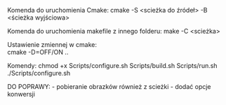 Komenda do uruchomienia Cmake:
    cmake -S <scieżka do źródeł> -B <ścieżka wyjściowa> 

Komenda do uruchomienia makefile z innego folderu:
    make -C <scieżka>

Ustawienie zmiennej w cmake:   
    cmake -D<nazwa zmiennej>=OFF/ON ..


Komendy:
    chmod +x Scripts/configure.sh  Scripts/build.sh  Scripts/run.sh
    ./Scripts/configure.sh


DO POPRAWY:
    - pobieranie obrazków również z scieżki
    - dodać opcje konwersji
    